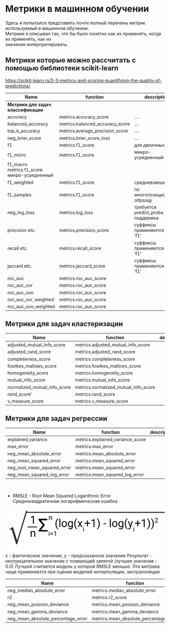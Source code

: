 # Метрики в машинном обучении

Здесь я попытался представить почти полный перечень метрик используемый в машинном обучении.<br>
Метрики я описывал так, что бы было понятно как их применять, когда их применять, как их <br>
значения интерпретировать.
## Метрики которые можно рассчитать с помощью библиотеки scikit-learn<br>
https://scikit-learn.ru/3-3-metrics-and-scoring-quantifying-the-quality-of-predictions/

| Name                              | function        |  description |
| ----------------------------------|---------------------|------------------|  
|**Метрики для задач классификации**| | |
| accuracy|metrics.accuracy_score| ....|
| balanced_accuracy| metrics.balanced_accuracy_score| ....|
| top_k_accuracy   |  metrics.average_precision_score|....|
| neg_brier_score|metrics.brier_score_loss|....|
| f1	|metrics.f1_score|	для двоичных целей|
| f1_micro|	metrics.f1_score|	микро-усредненный
| f1_macro	metrics.f1_score	микро-усредненный
|f1_weighted|	metrics.f1_score|	средневзвешенное
|f1_samples	| metrics.f1_score|	по многопозиционному образцу
|neg_log_loss |	metrics.log_loss| требуется predict_proba поддержка
|precision etc.|metrics.precision_score|суффиксы применяются как с ‘f1’
| recall etc.|	metrics.recall_score|	суффиксы применяются как с ‘f1’
|jaccard etc.|	metrics.jaccard_score|	суффиксы применяются как с ‘f1’
|roc_auc|	metrics.roc_auc_score|
|roc_auc_ovr|	metrics.roc_auc_score|
|roc_auc_ovo |	metrics.roc_auc_score|
roc_auc_ovr_weighted|	metrics.roc_auc_score|
|roc_auc_ovo_weighted | metrics.roc_auc_score|

## **Метрики для задач кластеризации**
| Name                              | function        |  description 
| ----------------------------------|---------------------|------------------|  
|adjusted_mutual_info_score|metrics.adjusted_mutual_info_score|	
| adjusted_rand_score|	metrics.adjusted_rand_score|	
| completeness_score|	metrics.completeness_score|	
| fowlkes_mallows_score|	metrics.fowlkes_mallows_score|	
| homogeneity_score|	metrics.homogeneity_score|	
| mutual_info_score|	metrics.mutual_info_score|	
| normalized_mutual_info_score|	metrics.normalized_mutual_info_score|
| rand_score’|	metrics.rand_score|	
| v_measure_score |metrics.v_measure_score|

## Метрики для задач регрессии
| Name                              | function        |  description 
| ----------------------------------|---------------------|------------------|
|explained_variance	|metrics.explained_variance_score|	
| max_error	|metrics.max_error|	
| neg_mean_absolute_error|	metrics.mean_absolute_error|	
| neg_mean_squared_error|	metrics.mean_squared_error|	
| neg_root_mean_squared_error|	metrics.mean_squared_error|
| neg_mean_squared_log_error| metrics.mean_squared_log_error |

<br>

* RMSLE - Root Mean Squared Logarithmic Error<br>
Среднеквадратичная логарифмическая ошибка

![img.png](img.png)<br>
x - фактическое значение, y - предсказанное значение
Результат - неотрицательное значение с плавающей запятой (лучшее значение - 0.0)
Лучшей считается модель у которой RMSLE меньше. Эта метрика чаще применяется при оценке моделей интерполяции, экстраполяции.

| Name                              | function        |  description 
| ----------------------------------|---------------------|------------------|
| neg_median_absolute_error|metrics.median_absolute_error|	
| r2|	metrics.r2_score	|
| neg_mean_poisson_deviance|	metrics.mean_poisson_deviance|	
| neg_mean_gamma_deviance|	metrics.mean_gamma_deviance	 |
| neg_mean_absolute_percentage_error|	metrics.mean_absolute_percentage_error|
